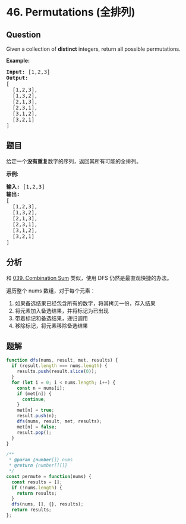 # 46. Permutations (全排列)

## Question

Given a collection of **distinct** integers, return all possible permutations.

**Example:**

<pre><strong>Input:</strong> [1,2,3]
<strong>Output:</strong>
[
  [1,2,3],
  [1,3,2],
  [2,1,3],
  [2,3,1],
  [3,1,2],
  [3,2,1]
]
</pre>

## 题目

给定一个**没有重复**数字的序列，返回其所有可能的全排列。

**示例:**

<pre><strong>输入:</strong> [1,2,3]
<strong>输出:</strong>
[
  [1,2,3],
  [1,3,2],
  [2,1,3],
  [2,3,1],
  [3,1,2],
  [3,2,1]
]</pre>

## 分析

和 [039. Combination Sum](./039.%20Combination%20Sum.md) 类似，使用 DFS 仍然是最直观快捷的办法。

遍历整个 nums 数组，对于每个元素：

1. 如果备选结果已经包含所有的数字，将其拷贝一份，存入结果
2. 将元素加入备选结果，并将标记为已出现
3. 带着标记和备选结果，递归调用
4. 移除标记，将元素移除备选结果

## 题解

```javascript
function dfs(nums, result, met, results) {
  if (result.length === nums.length) {
    results.push(result.slice(0));
  }
  for (let i = 0; i < nums.length; i++) {
    const n = nums[i];
    if (met[n]) {
      continue;
    }
    met[n] = true;
    result.push(n);
    dfs(nums, result, met, results);
    met[n] = false;
    result.pop();
  }
}

/**
 * @param {number[]} nums
 * @return {number[][]}
 */
const permute = function(nums) {
  const results = [];
  if (!nums.length) {
    return results;
  }
  dfs(nums, [], {}, results);
  return results;
};
```
